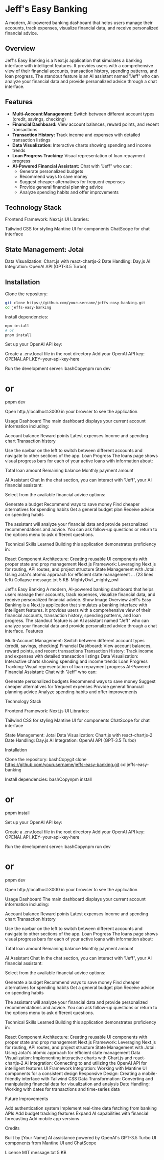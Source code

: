 # Jeff's Easy Banking
A modern, AI-powered banking dashboard that helps users manage their accounts, track expenses, visualize financial data, and receive personalized financial advice.

## Overview
Jeff's Easy Banking is a Next.js application that simulates a banking interface with intelligent features. It provides users with a comprehensive view of their financial accounts, transaction history, spending patterns, and loan progress. The standout feature is an AI assistant named "Jeff" who can analyze your financial data and provide personalized advice through a chat interface.

## Features

* **Multi-Account Management:** Switch between different account types (credit, savings, checking)
* **Financial Dashboard:** View account balances, reward points, and recent transactions
* **Transaction History:** Track income and expenses with detailed transaction listings
* **Data Visualization:** Interactive charts showing spending and income trends
* **Loan Progress Tracking:** Visual representation of loan repayment progress
* **AI-Powered Financial Assistant:** Chat with "Jeff" who can:
  * Generate personalized budgets
  * Recommend ways to save money
  * Suggest cheaper alternatives for frequent expenses
  * Provide general financial planning advice
  * Analyze spending habits and offer improvements

## Technology Stack

Frontend Framework: Next.js
UI Libraries:

Tailwind CSS for styling
Mantine UI for components
ChatScope for chat interface


## State Management: Jotai
Data Visualization: Chart.js with react-chartjs-2
Date Handling: Day.js
AI Integration: OpenAI API (GPT-3.5 Turbo)

## Installation

Clone the repository:
```bash
git clone https://github.com/yourusername/jeffs-easy-banking.git
cd jeffs-easy-banking
```

Install dependencies:

```bash
npm install
# or
pnpm install
```

Set up your OpenAI API key:

Create a .env.local file in the root directory
Add your OpenAI API key: OPENAI_API_KEY=your-api-key-here


Run the development server:
bashCopynpm run dev
# or
pnpm dev

Open http://localhost:3000 in your browser to see the application.

Usage
Dashboard
The main dashboard displays your current account information including:

Account balance
Reward points
Latest expenses
Income and spending chart
Transaction history

Use the navbar on the left to switch between different accounts and navigate to other sections of the app.
Loan Progress
The loans page shows visual progress bars for each of your active loans with information about:

Total loan amount
Remaining balance
Monthly payment amount

AI Assistant Chat
In the chat section, you can interact with "Jeff", your AI financial assistant:

Select from the available financial advice options:

Generate a budget
Recommend ways to save money
Find cheaper alternatives for spending habits
Get a general budget plan
Receive advice on spending habits


The assistant will analyze your financial data and provide personalized recommendations and advice.
You can ask follow-up questions or return to the options menu to ask different questions.

Technical Skills Learned
Building this application demonstrates proficiency in:

React Component Architecture: Creating reusable UI components with proper state and prop management
Next.js Framework: Leveraging Next.js for routing, API routes, and project structure
State Management with Jotai: Using Jotai's atomic approach for efficient state management
... (23 lines left)
Collapse
message.txt
5 KB
﻿
MightyOwl
_mighty_owl
 
 
 
Jeff's Easy Banking
A modern, AI-powered banking dashboard that helps users manage their accounts, track expenses, visualize financial data, and receive personalized financial advice.
Show Image
Overview
Jeff's Easy Banking is a Next.js application that simulates a banking interface with intelligent features. It provides users with a comprehensive view of their financial accounts, transaction history, spending patterns, and loan progress. The standout feature is an AI assistant named "Jeff" who can analyze your financial data and provide personalized advice through a chat interface.
Features

Multi-Account Management: Switch between different account types (credit, savings, checking)
Financial Dashboard: View account balances, reward points, and recent transactions
Transaction History: Track income and expenses with detailed transaction listings
Data Visualization: Interactive charts showing spending and income trends
Loan Progress Tracking: Visual representation of loan repayment progress
AI-Powered Financial Assistant: Chat with "Jeff" who can:

Generate personalized budgets
Recommend ways to save money
Suggest cheaper alternatives for frequent expenses
Provide general financial planning advice
Analyze spending habits and offer improvements



Technology Stack

Frontend Framework: Next.js
UI Libraries:

Tailwind CSS for styling
Mantine UI for components
ChatScope for chat interface


State Management: Jotai
Data Visualization: Chart.js with react-chartjs-2
Date Handling: Day.js
AI Integration: OpenAI API (GPT-3.5 Turbo)

Installation

Clone the repository:
bashCopygit clone https://github.com/yourusername/jeffs-easy-banking.git
cd jeffs-easy-banking

Install dependencies:
bashCopynpm install
# or
pnpm install

Set up your OpenAI API key:

Create a .env.local file in the root directory
Add your OpenAI API key: OPENAI_API_KEY=your-api-key-here


Run the development server:
bashCopynpm run dev
# or
pnpm dev

Open http://localhost:3000 in your browser to see the application.

Usage
Dashboard
The main dashboard displays your current account information including:

Account balance
Reward points
Latest expenses
Income and spending chart
Transaction history

Use the navbar on the left to switch between different accounts and navigate to other sections of the app.
Loan Progress
The loans page shows visual progress bars for each of your active loans with information about:

Total loan amount
Remaining balance
Monthly payment amount

AI Assistant Chat
In the chat section, you can interact with "Jeff", your AI financial assistant:

Select from the available financial advice options:

Generate a budget
Recommend ways to save money
Find cheaper alternatives for spending habits
Get a general budget plan
Receive advice on spending habits


The assistant will analyze your financial data and provide personalized recommendations and advice.
You can ask follow-up questions or return to the options menu to ask different questions.

Technical Skills Learned
Building this application demonstrates proficiency in:

React Component Architecture: Creating reusable UI components with proper state and prop management
Next.js Framework: Leveraging Next.js for routing, API routes, and project structure
State Management with Jotai: Using Jotai's atomic approach for efficient state management
Data Visualization: Implementing interactive charts with Chart.js and react-chartjs-2
AI Integration: Connecting to and utilizing the OpenAI API for intelligent features
UI Framework Integration: Working with Mantine UI components for a consistent design
Responsive Design: Creating a mobile-friendly interface with Tailwind CSS
Data Transformation: Converting and manipulating financial data for visualization and analysis
Date Handling: Working with dates for transactions and time-series data

Future Improvements

Add authentication system
Implement real-time data fetching from banking APIs
Add budget tracking features
Expand AI capabilities with financial forecasting
Add mobile app versions

Credits

Built by [Your Name]
AI assistance powered by OpenAI's GPT-3.5 Turbo
UI components from Mantine UI and ChatScope

License
MIT
message.txt
5 KB
